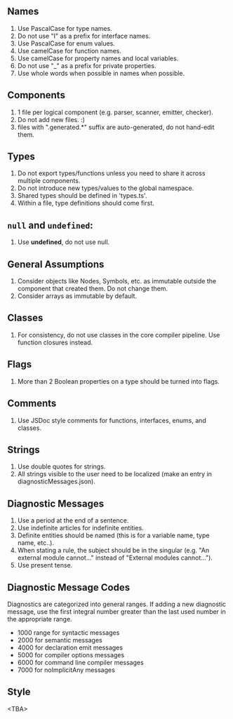## Names
1. Use PascalCase for type names.
2. Do not use "I" as a prefix for interface names.
3. Use PascalCase for enum values.
4. Use camelCase for function names.
5. Use camelCase for property names and local variables.
6. Do not use "_" as a prefix for private properties.
7. Use whole words when possible in names when possible.

## Components 
1. 1 file per logical component (e.g. parser, scanner, emitter, checker).
2. Do not add new files. :)
3. files with ".generated.*" suffix are auto-generated, do not hand-edit them.

## Types
1. Do not export types/functions unless you need to share it across multiple components.
2. Do not introduce new types/values to the global namespace.
3. Shared types should be defined in 'types.ts'.
4. Within a file, type definitions should come first.

## `null` and `undefined`:
1. Use **undefined**, do not use null.

## General Assumptions
1. Consider objects like Nodes, Symbols, etc. as immutable outside the component that created them. Do not change them.
2. Consider arrays as immutable by default.

## Classes
1. For consistency, do not use classes in the core compiler pipeline. Use function closures instead.
	
## Flags
1. More than 2 Boolean properties on a type should be turned into flags.

## Comments
1. Use JSDoc style comments for functions, interfaces, enums, and classes.

## Strings
1. Use double quotes for strings.
2. All strings visible to the user need to be localized (make an entry in diagnosticMessages.json).

## Diagnostic Messages
1. Use a period at the end of a sentence.
2. Use indefinite articles for indefinite entities.
3. Definite entities should be named (this is for a variable name, type name, etc..).
4. When stating a rule, the subject should be in the singular (e.g. "An external module cannot..." instead of "External modules cannot...").
5. Use present tense.

## Diagnostic Message Codes
Diagnostics are categorized into general ranges. If adding a new diagnostic message, use the first integral number greater than the last used number in the appropriate range.
* 1000 range for syntactic messages
* 2000 for semantic messages
* 4000 for declaration emit messages
* 5000 for compiler options messages
* 6000 for command line compiler messages
* 7000 for noImplicitAny messages


## Style
&lt;TBA>